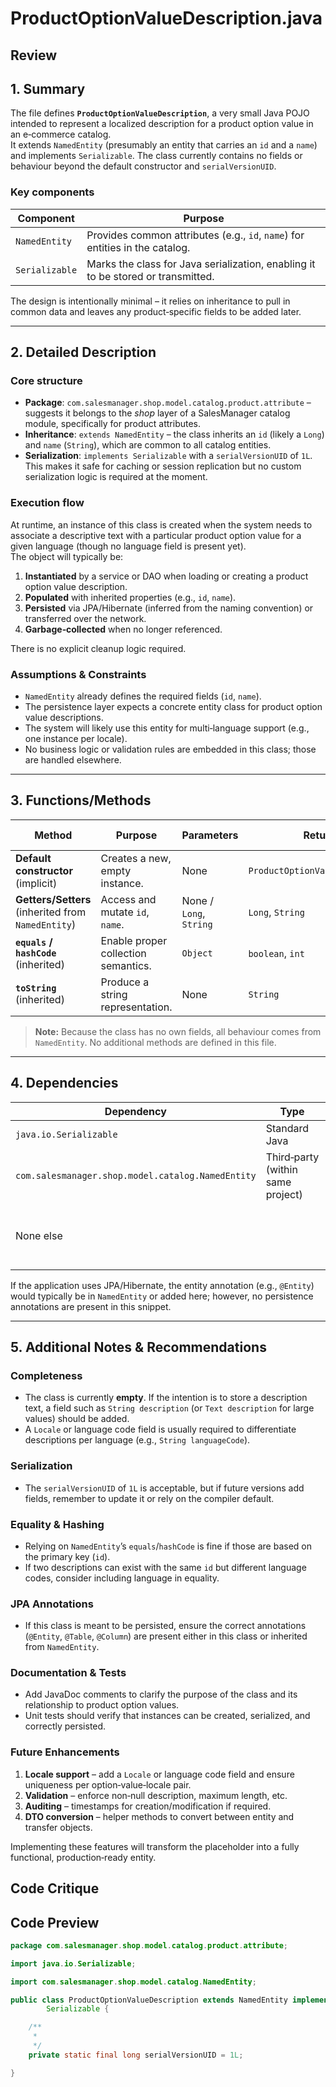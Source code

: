# ProductOptionValueDescription.java

## Review

## 1. Summary

The file defines **`ProductOptionValueDescription`**, a very small Java POJO intended to represent a localized description for a product option value in an e‑commerce catalog.  
It extends `NamedEntity` (presumably an entity that carries an `id` and a `name`) and implements `Serializable`.  The class currently contains no fields or behaviour beyond the default constructor and `serialVersionUID`.  

### Key components
| Component | Purpose |
|-----------|---------|
| `NamedEntity` | Provides common attributes (e.g., `id`, `name`) for entities in the catalog. |
| `Serializable` | Marks the class for Java serialization, enabling it to be stored or transmitted. |

The design is intentionally minimal – it relies on inheritance to pull in common data and leaves any product‑specific fields to be added later.

---

## 2. Detailed Description

### Core structure
- **Package**: `com.salesmanager.shop.model.catalog.product.attribute` – suggests it belongs to the *shop* layer of a SalesManager catalog module, specifically for product attributes.
- **Inheritance**: `extends NamedEntity` – the class inherits an `id` (likely a `Long`) and `name` (`String`), which are common to all catalog entities.
- **Serialization**: `implements Serializable` with a `serialVersionUID` of `1L`.  
  This makes it safe for caching or session replication but no custom serialization logic is required at the moment.

### Execution flow
At runtime, an instance of this class is created when the system needs to associate a descriptive text with a particular product option value for a given language (though no language field is present yet).  
The object will typically be:
1. **Instantiated** by a service or DAO when loading or creating a product option value description.  
2. **Populated** with inherited properties (e.g., `id`, `name`).  
3. **Persisted** via JPA/Hibernate (inferred from the naming convention) or transferred over the network.  
4. **Garbage‑collected** when no longer referenced.

There is no explicit cleanup logic required.

### Assumptions & Constraints
- `NamedEntity` already defines the required fields (`id`, `name`).  
- The persistence layer expects a concrete entity class for product option value descriptions.  
- The system will likely use this entity for multi‑language support (e.g., one instance per locale).  
- No business logic or validation rules are embedded in this class; those are handled elsewhere.

---

## 3. Functions/Methods

| Method | Purpose | Parameters | Returns | Side Effects |
|--------|---------|------------|---------|--------------|
| **Default constructor** (implicit) | Creates a new, empty instance. | None | `ProductOptionValueDescription` | None |
| **Getters/Setters** (inherited from `NamedEntity`) | Access and mutate `id`, `name`. | None / `Long`, `String` | `Long`, `String` | None |
| **`equals` / `hashCode`** (inherited) | Enable proper collection semantics. | `Object` | `boolean`, `int` | None |
| **`toString`** (inherited) | Produce a string representation. | None | `String` | None |

> **Note:** Because the class has no own fields, all behaviour comes from `NamedEntity`. No additional methods are defined in this file.

---

## 4. Dependencies

| Dependency | Type | Notes |
|------------|------|-------|
| `java.io.Serializable` | Standard Java | Required for serialization. |
| `com.salesmanager.shop.model.catalog.NamedEntity` | Third‑party (within same project) | Provides base entity fields. |
| None else | | No external libraries or APIs are referenced directly. |

If the application uses JPA/Hibernate, the entity annotation (e.g., `@Entity`) would typically be in `NamedEntity` or added here; however, no persistence annotations are present in this snippet.

---

## 5. Additional Notes & Recommendations

### Completeness
- The class is currently **empty**. If the intention is to store a description text, a field such as `String description` (or `Text description` for large values) should be added.  
- A `Locale` or language code field is usually required to differentiate descriptions per language (e.g., `String languageCode`).  

### Serialization
- The `serialVersionUID` of `1L` is acceptable, but if future versions add fields, remember to update it or rely on the compiler default.  

### Equality & Hashing
- Relying on `NamedEntity`’s `equals`/`hashCode` is fine if those are based on the primary key (`id`).  
- If two descriptions can exist with the same `id` but different language codes, consider including language in equality.

### JPA Annotations
- If this class is meant to be persisted, ensure the correct annotations (`@Entity`, `@Table`, `@Column`) are present either in this class or inherited from `NamedEntity`.  

### Documentation & Tests
- Add JavaDoc comments to clarify the purpose of the class and its relationship to product option values.  
- Unit tests should verify that instances can be created, serialized, and correctly persisted.

### Future Enhancements
1. **Locale support** – add a `Locale` or language code field and ensure uniqueness per option‑value‑locale pair.  
2. **Validation** – enforce non‑null description, maximum length, etc.  
3. **Auditing** – timestamps for creation/modification if required.  
4. **DTO conversion** – helper methods to convert between entity and transfer objects.  

Implementing these features will transform the placeholder into a fully functional, production‑ready entity.

## Code Critique



## Code Preview

```java
package com.salesmanager.shop.model.catalog.product.attribute;

import java.io.Serializable;

import com.salesmanager.shop.model.catalog.NamedEntity;

public class ProductOptionValueDescription extends NamedEntity implements
		Serializable {

	/**
	 * 
	 */
	private static final long serialVersionUID = 1L;

}



```
